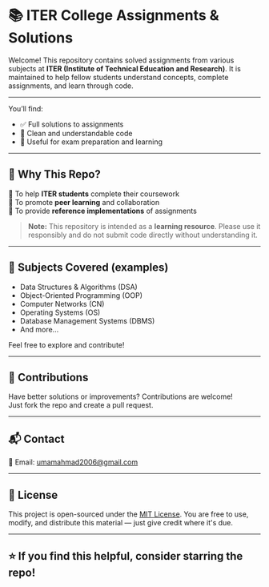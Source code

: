 # 📚 ITER College Assignments & Solutions

Welcome! This repository contains solved assignments from various subjects at **ITER (Institute of Technical Education and Research)**. It is maintained to help fellow students understand concepts, complete assignments, and learn through code.

---


You’ll find:
- ✅ Full solutions to assignments
- 🧠 Clean and understandable code
- 📘 Useful for exam preparation and learning

---

## 🚀 Why This Repo?

🔹 To help **ITER students** complete their coursework  
🔹 To promote **peer learning** and collaboration  
🔹 To provide **reference implementations** of assignments

> **Note:** This repository is intended as a **learning resource**. Please use it responsibly and do not submit code directly without understanding it.

---

## 📌 Subjects Covered (examples)

- Data Structures & Algorithms (DSA)
- Object-Oriented Programming (OOP)
- Computer Networks (CN)
- Operating Systems (OS)
- Database Management Systems (DBMS)
- And more...

Feel free to explore and contribute!

---

## 🤝 Contributions

Have better solutions or improvements? Contributions are welcome!  
Just fork the repo and create a pull request.

---

## 📬 Contact

📧 Email: umamahmad2006@gmail.com

---

## 📝 License

This project is open-sourced under the [MIT License](LICENSE). You are free to use, modify, and distribute this material — just give credit where it's due.

---

## ⭐ If you find this helpful, consider starring the repo!




